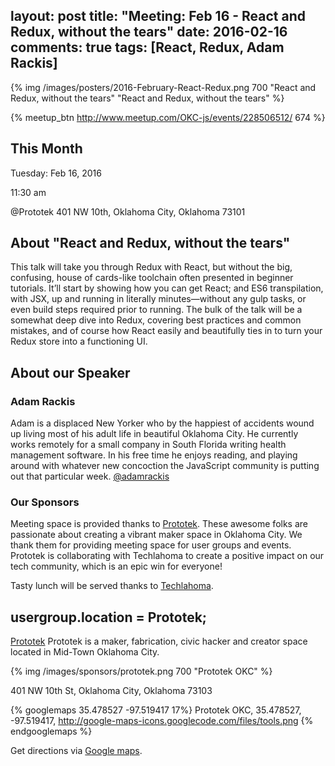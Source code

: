 layout: post
title: "Meeting: Feb 16 - React and Redux, without the tears"
date: 2016-02-16
comments: true
tags: [React, Redux, Adam Rackis]
---

{% img /images/posters/2016-February-React-Redux.png 700 "React and Redux, without the tears" "React and Redux, without the tears" %}

{% meetup_btn http://www.meetup.com/OKC-js/events/228506512/ 674 %}

## This Month
Tuesday: Feb 16, 2016

11:30 am

@Prototek
401 NW 10th,
Oklahoma City, Oklahoma
73101


## About "React and Redux, without the tears"
This talk will take you through Redux with React, but without the big, confusing, house of cards-like toolchain often presented in beginner tutorials. It’ll start by showing how you can get React; and ES6 transpilation, with JSX, up and running in literally minutes—without any gulp tasks, or even build steps required prior to running. The bulk of the talk will be a somewhat deep dive into Redux, covering best practices and common mistakes, and of course how React easily and beautifully ties in to turn your Redux store into a functioning UI.

## About our Speaker

### Adam Rackis

Adam is a displaced New Yorker who by the happiest of accidents wound up living most of his adult life in beautiful Oklahoma City. He currently works remotely for a small company in South Florida writing health management software. In his free time he enjoys reading, and playing around with whatever new concoction the JavaScript community is putting out that particular week.
[@adamrackis](https://twitter.com/adamrackis)

<!-- more -->

### Our Sponsors
Meeting space is provided thanks to [Prototek](http://www.prototekokc.com). These awesome folks are passionate about creating a vibrant maker space in Oklahoma City. We thank them for providing meeting space for user groups and events. Prototek is collaborating with Techlahoma to create a positive impact on our tech community, which is an epic win for everyone!

Tasty lunch will be served thanks to [Techlahoma](http://techlahoma.org/).

## usergroup.location = Prototek;

[Prototek](http://prototekokc.com/) Prototek is a maker, fabrication, civic hacker and creator space located in Mid-Town Oklahoma City.

{% img /images/sponsors/prototek.png 700 "Prototek OKC" %}

401 NW 10th St, Oklahoma City, Oklahoma 73103

{% googlemaps 35.478527 -97.519417 17%}
  Prototek OKC, 35.478527, -97.519417, http://google-maps-icons.googlecode.com/files/tools.png
{% endgooglemaps %}

Get directions via [Google maps](https://www.google.com/maps/place/401+NW+10th+St/@35.478527,-97.519417,17z/data=!3m1!4b1!4m2!3m1!1s0x87b21733fd30d655:0xce3a1cd9b95c8415).
